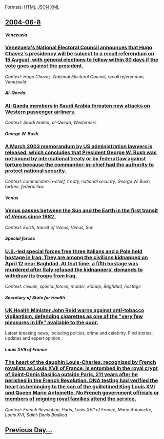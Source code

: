 
Formats: [HTML](2004/06/8/index.html)  [JSON](2004/06/8/index.json)  [XML](2004/06/8/index.xml)  

## [2004-06-8](/news/2004/06/8/index.md)

##### Venezuela
### [ Venezuela's National Electoral Council announces that Hugo Chavez's presidency will be subject to a recall referendum on 15 August, with general elections to follow within 30 days if the vote goes against the president. ](/news/2004/06/8/venezuela-s-national-electoral-council-announces-that-hugo-cha-vez-s-presidency-will-be-subject-to-a-recall-referendum-on-15-august-with-g.md)
_Context: Hugo Chavez, National Electoral Council, recall referendum, Venezuela_

##### Al-Qaeda
### [ Al-Qaeda members in Saudi Arabia threaten new attacks on Western passenger airliners. ](/news/2004/06/8/al-qaeda-members-in-saudi-arabia-threaten-new-attacks-on-western-passenger-airliners.md)
_Context: Saudi Arabia, al-Qaeda, Westerners_

##### George W. Bush
### [ A March 2003 memorandum by US administration lawyers is released, which concludes that President George W. Bush was not bound by international treaty or by federal law against torture because the commander-in-chief had the authority to protect national security. ](/news/2004/06/8/a-march-2003-memorandum-by-us-administration-lawyers-is-released-which-concludes-that-president-george-w-bush-was-not-bound-by-internatio.md)
_Context: commander-in-chief, treaty, national security, George W. Bush, torture, federal law_

##### Venus
### [ Venus passes between the Sun and the Earth in the first transit of Venus since 1882. ](/news/2004/06/8/venus-passes-between-the-sun-and-the-earth-in-the-first-transit-of-venus-since-1882.md)
_Context: Earth, transit of Venus, Venus, Sun_

##### Special forces
### [ U.S.-led special forces free three Italians and a Pole held hostage in Iraq. They are among the civilians kidnapped on April 12 near Baghdad. At that time, a fifth hostage was murdered after Italy refused the kidnappers' demands to withdraw its troops from Iraq. ](/news/2004/06/8/u-s-led-special-forces-free-three-italians-and-a-pole-held-hostage-in-iraq-they-are-among-the-civilians-kidnapped-on-april-12-near-baghda.md)
_Context: civilian, special forces, murder, kidnap, Baghdad, hostage_

##### Secretary of State for Health
### [ UK Health Minister John Reid warns against anti-tobacco vigilantism, defending cigarettes as one of the "very few pleasures in life" available to the poor. ](/news/2004/06/8/uk-health-minister-john-reid-warns-against-anti-tobacco-vigilantism-defending-cigarettes-as-one-of-the-very-few-pleasures-in-life-availa.md)
Latest breaking news, including politics, crime and celebrity. Find stories, updates and expert opinion.

##### Louis&nbsp;XVII of France
### [ The heart of the dauphin Louis-Charles, recognized by French royalists as Louis&nbsp;XVII of France, is entombed in the royal crypt of Saint-Denis Basilica outside Paris, 211 years after he perished in the French Revolution. DNA testing had verified the heart as belonging to the son of the guillotined King Louis&nbsp;XVI and Queen Marie Antoinette. No French government officials or members of reigning royal families attend the service. ](/news/2004/06/8/the-heart-of-the-dauphin-louis-charles-recognized-by-french-royalists-as-louis-nbsp-xvii-of-france-is-entombed-in-the-royal-crypt-of-sain.md)
_Context: French Revolution, Paris, Louis&nbsp;XVII of France, Marie Antoinette, Louis&nbsp;XVI, Saint-Denis Basilica_

## [Previous Day...](/news/2004/06/7/index.md)

